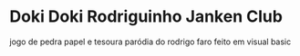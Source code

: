 # Doki Doki Rodriguinho Janken Club

jogo de pedra papel e tesoura paródia do rodrigo faro feito em visual basic
